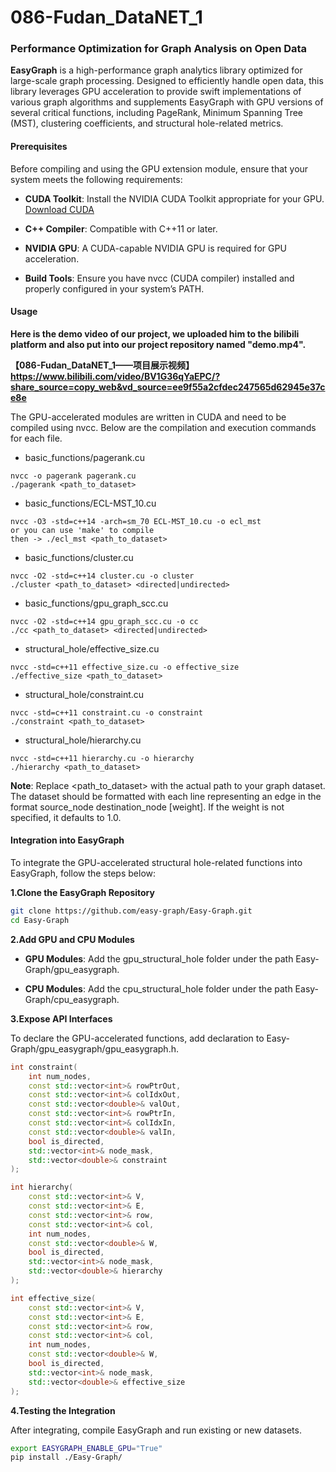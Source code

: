 # 086-Fudan_DataNET_1

### Performance Optimization for Graph Analysis on Open Data

**EasyGraph** is a high-performance graph analytics library optimized for large-scale graph processing. Designed to efficiently handle open data, this library leverages GPU acceleration to provide swift implementations of various graph algorithms and supplements EasyGraph with GPU versions of several critical functions, including PageRank, Minimum Spanning Tree (MST), clustering coefficients, and structural hole-related metrics.

#### Prerequisites

Before compiling and using the GPU extension module, ensure that your system meets the following requirements:

- **CUDA Toolkit**: Install the NVIDIA CUDA Toolkit appropriate for your GPU. [Download CUDA](https://developer.nvidia.com/cuda-downloads)

- **C++ Compiler**: Compatible with C++11 or later.

- **NVIDIA GPU**: A CUDA-capable NVIDIA GPU is required for GPU acceleration.

- **Build Tools**: Ensure you have nvcc (CUDA compiler) installed and properly configured in your system’s PATH.

#### Usage
**Here is the demo video of our project, we uploaded him to the bilibili platform and also put into our project repository named "demo.mp4".**

**【086-Fudan_DataNET_1——项目展示视频】 https://www.bilibili.com/video/BV1G36qYaEPC/?share_source=copy_web&vd_source=ee9f55a2cfdec247565d62945e37ce8e**

The GPU-accelerated modules are written in CUDA and need to be compiled using nvcc. Below are the compilation and execution commands for each file.



- basic_functions/pagerank.cu

```shell
nvcc -o pagerank pagerank.cu
./pagerank <path_to_dataset>
```

- basic_functions/ECL-MST_10.cu

```shell
nvcc -O3 -std=c++14 -arch=sm_70 ECL-MST_10.cu -o ecl_mst
or you can use 'make' to compile
then -> ./ecl_mst <path_to_dataset>
```
- basic_functions/cluster.cu

```shell
nvcc -O2 -std=c++14 cluster.cu -o cluster
./cluster <path_to_dataset> <directed|undirected>
```
- basic_functions/gpu_graph_scc.cu

```shell
nvcc -O2 -std=c++14 gpu_graph_scc.cu -o cc
./cc <path_to_dataset> <directed|undirected>
```

- structural_hole/effective_size.cu

```shell
nvcc -std=c++11 effective_size.cu -o effective_size
./effective_size <path_to_dataset>
```

- structural_hole/constraint.cu

```shell
nvcc -std=c++11 constraint.cu -o constraint
./constraint <path_to_dataset>
```

- structural_hole/hierarchy.cu

```shell
nvcc -std=c++11 hierarchy.cu -o hierarchy
./hierarchy <path_to_dataset>
```

**Note**: Replace <path_to_dataset> with the actual path to your graph dataset. The dataset should be formatted with each line representing an edge in the format source_node destination_node [weight]. If the weight is not specified, it defaults to 1.0.



#### Integration into EasyGraph

To integrate the GPU-accelerated structural hole-related functions into EasyGraph, follow the steps below:

**1.Clone the EasyGraph Repository**

```bash
git clone https://github.com/easy-graph/Easy-Graph.git
cd Easy-Graph
```

**2.Add GPU and CPU Modules**

- **GPU Modules**: Add the gpu_structural_hole folder under the path Easy-Graph/gpu_easygraph.

- **CPU Modules**: Add the cpu_structural_hole folder under the path Easy-Graph/cpu_easygraph.

**3.Expose API Interfaces**

To declare the GPU-accelerated functions, add declaration to Easy-Graph/gpu_easygraph/gpu_easygraph.h.

```cpp
int constraint(
    int num_nodes,
    const std::vector<int>& rowPtrOut,
    const std::vector<int>& colIdxOut,
    const std::vector<double>& valOut,
    const std::vector<int>& rowPtrIn,
    const std::vector<int>& colIdxIn,
    const std::vector<double>& valIn,
    bool is_directed,
    std::vector<int>& node_mask,
    std::vector<double>& constraint
);

int hierarchy(
    const std::vector<int>& V,
    const std::vector<int>& E,
    const std::vector<int>& row,
    const std::vector<int>& col,
    int num_nodes,
    const std::vector<double>& W,
    bool is_directed,
    std::vector<int>& node_mask, 
    std::vector<double>& hierarchy
);

int effective_size(
    const std::vector<int>& V,
    const std::vector<int>& E,
    const std::vector<int>& row,
    const std::vector<int>& col,
    int num_nodes,
    const std::vector<double>& W,
    bool is_directed,
    std::vector<int>& node_mask, 
    std::vector<double>& effective_size
);
```

 **4.Testing the Integration**

After integrating, compile EasyGraph and run existing or new datasets.

```bash
export EASYGRAPH_ENABLE_GPU="True"
pip install ./Easy-Graph/
```

